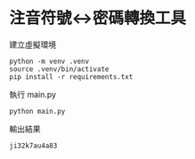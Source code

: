 注音符號↔密碼轉換工具
===

建立虛擬環境
```
python -m venv .venv
source .venv/bin/activate
pip install -r requirements.txt
```
執行 main.py
```
python main.py
```

輸出結果
```
ji32k7au4a83
```
